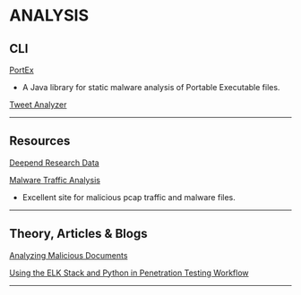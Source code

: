 # ANALYSIS

## CLI

[PortEx](https://github.com/katjahahn/PortEx)

- A Java library for static malware analysis of Portable Executable files.

[Tweet Analyzer](https://github.com/x0rz/tweets_analyzer)

---

## Resources

[Deepend Research Data](http://data.deependresearch.org)

[Malware Traffic Analysis](http://www.malware-traffic-analysis.net)

- Excellent site for malicious pcap traffic and malware files.

---

## Theory, Articles & Blogs

[Analyzing Malicious Documents](https://zeltser.com/analyzing-malicious-documents)

[Using the ELK Stack and Python in Penetration Testing Workflow](https://qbox.io/blog/elk-penetration-testing-workflow-elasticsearch-python)

---
